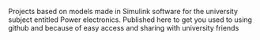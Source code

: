 Projects based on models made in Simulink software for the university subject entitled Power electronics. Published here to get you used to using github and because of easy access and sharing with university friends

